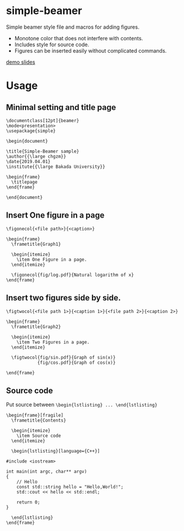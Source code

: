 # simple-beamer
Simple beamer style file and macros for adding figures.
- Monotone color that does not interfere with contents.
- Includes style for source code.
- Figures can be inserted easily without complicated commands.

[demo slides](./main.pdf)

# Usage
## Minimal setting and title page
```
\documentclass[12pt]{beamer}
\mode<presentation>
\usepackage{simple}

\begin{document}

\title{Simple-Beamer sample}
\author{{\large chgzm}}
\date{2019.04.01}
\institute{{\large Bakada University}}

\begin{frame}
  \titlepage
\end{frame}

\end{document}
```

## Insert One figure in a page
`\figonecol{<file path>}{<caption>}`

```
\begin{frame}
  \frametitle{Graph1}

  \begin{itemize}
    \item One Figure in a page.
  \end{itemize}

  \figonecol{fig/log.pdf}{Natural logarithm of x}
\end{frame}
```

## Insert two figures side by side.
`\figtwocol{<file path 1>}{<caption 1>}{<file path 2>}{<caption 2>}`

```
\begin{frame}
  \frametitle{Graph2}

  \begin{itemize}
    \item Two Figures in a page.
  \end{itemize}

  \figtwocol{fig/sin.pdf}{Graph of sin(x)}
            {fig/cos.pdf}{Graph of cos(x)}

\end{frame}
```


## Source code
Put source between `\begin{lstlisting} ... \end{lstlisting}`
```
\begin{frame}[fragile]
  \frametitle{Contents}

  \begin{itemize}
    \item Source code 
  \end{itemize}

  \begin{lstlisting}[language={C++}]

#include <iostream>

int main(int argc, char** argv)
{
    // Hello
    const std::string hello = "Hello,World!";
    std::cout << hello << std::endl;

    return 0;
}

  \end{lstlisting}
\end{frame}
```

